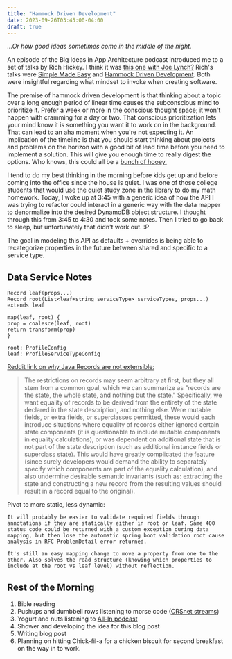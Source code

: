 ```yaml
---
title: "Hammock Driven Development"
date: 2023-09-26T03:45:00-04:00
draft: true
---
```


_...Or how good ideas sometimes come in the middle of the night._

An episode of the Big Ideas in App Architecture podcast introduced me to a set of talks by Rich Hickey. I think it was [this one with Joe Lynch?](https://www.cockroachlabs.com/big-ideas-podcast/joe-lynch/) Rich's talks were [Simple Made Easy](https://www.youtube.com/watch?v=SxdOUGdseq4) and [Hammock Driven Development](https://www.youtube.com/watch?v=f84n5oFoZBc). Both were insightful regarding what mindset to invoke when creating software.

The premise of hammock driven development is that thinking about a topic over a long enough period of linear time causes the subconscious mind to prioritize it. Prefer a week or more in the conscious thought space; it won't happen with cramming for a day or two. That conscious prioritization lets your mind know it is something you want it to work on in the background. That can lead to an aha moment when you're not expecting it. An implication of the timeline is that you should start thinking about projects and problems on the horizon with a good bit of lead time before you need to implement a solution. This will give you enough time to really digest the options. Who knows, this could all be a [bunch of hooey.](https://dictionary.cambridge.org/us/dictionary/english/hooey)

I tend to do my best thinking in the morning before kids get up and before coming into the office since the house is quiet. I was one of those college students that would use the quiet study zone in the library to do my math homework. Today, I woke up at 3:45 with a generic idea of how the API I was trying to refactor could interact in a generic way with the data mapper to denormalize into the desired DynamoDB object structure. I thought through this from 3:45 to 4:30 and took some notes. Then I tried to go back to sleep, but unfortunately that didn't work out. :P

The goal in modeling this API as defaults + overrides is being able to recategorize properties in the future between shared and specific to a service type.

## Data Service Notes

```
Record leaf(props...)
Record root(List<leaf+string serviceType> serviceTypes, props...) extends leaf

map(leaf, root) {
prop = coalesce(leaf, root)
return transform(prop)
}

root: ProfileConfig
leaf: ProfileServiceTypeConfig
```

[Reddit link on why Java Records are not extensible:](https://www.reddit.com/r/java/comments/nh34k3/why_are_records_not_extensible/gyv0kj3/)

> The restrictions on records may seem arbitrary at first, but they all stem from a common goal, which we can summarize as "records are the state, the whole state, and nothing but the state." Specifically, we want equality of records to be derived from the entirety of the state declared in the state description, and nothing else. Were mutable fields, or extra fields, or superclasses permitted, these would each introduce situations where equality of records either ignored certain state components (it is questionable to include mutable components in equality calculations), or was dependent on additional state that is not part of the state description (such as additional instance fields or superclass state). This would have greatly complicated the feature (since surely developers would demand the ability to separately specify which components are part of the equality calculation), and also undermine desirable semantic invariants (such as: extracting the state and constructing a new record from the resulting values should result in a record equal to the original).

Pivot to more static, less dynamic:

`It will probably be easier to validate required fields through annotations if they are statically either in root or leaf. Same 400 status code could be returned with a custom exception during data mapping, but then lose the automatic spring boot validation root cause analysis in RFC ProblemDetail error returned.`

`It's still an easy mapping change to move a property from one to the other. Also solves the read structure (knowing which properties to include at the root vs leaf level) without reflection.`

## Rest of the Morning

1. Bible reading
2. Pushups and dumbbell rows listening to morse code ([CRSnet streams](https://streammyaudio.com/archive))
3. Yogurt and nuts listening to [All-In podcast](https://www.youtube.com/@allin)
4. Shower and developing the idea for this blog post
5. Writing blog post
6. Planning on hitting Chick-fil-a for a chicken biscuit for second breakfast on the way in to work.
